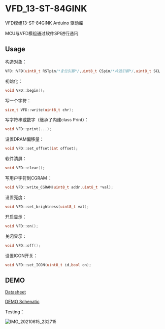 # VFD_13-ST-84GINK

VFD模组13-ST-84GINK Arduino 驱动库

MCU与VFD模组通过软件SPI进行通讯

## Usage

构造对象：

```c++
VFD::VFD(uint8_t RSTpin/*复位引脚*/,uint8_t CSpin/*片选引脚*/,uint8_t SCLpin/*SPI时钟*/,uint8_t SDApin/*SPI数据*/);
```

初始化：

```c++
void VFD::begin();
```

写一个字符：

```c++
size_t VFD::write(uint8_t chr);
```

写字符串或数字（继承了内建class Print）：

```c++
void VFD::print(...);
```

设置DRAM偏移量：

```c++
void VFD::set_offset(int offset);
```

软件清屏：

```c++
void VFD::clear();
```

写用户字符到CGRAM：

```c++
void VFD::write_CGRAM(uint8_t addr,uint8_t *val);
```

设置亮度：

```c++
void VFD::set_brightness(uint8_t val);
```

开启显示：

```c++
void VFD::on();
```

关闭显示：

```c++
void VFD::off();
```

设置ICON开关：

```c++
void VFD::set_ICON(uint8_t id,bool on);
```

## DEMO

[Datasheet](docs/datasheet)

[DEMO Schenatic](docs/VFD_13ST84GINK.SchDoc)

Testing：

![IMG_20210615_232715](images/IMG_20210615_232715.jpg)

